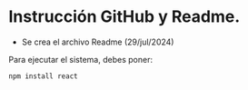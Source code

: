 <h1> Instrucción GitHub y Readme. </h1>

- Se crea el archivo Readme (29/jul/2024)

Para ejecutar el sistema, debes poner:

```npm install react```
